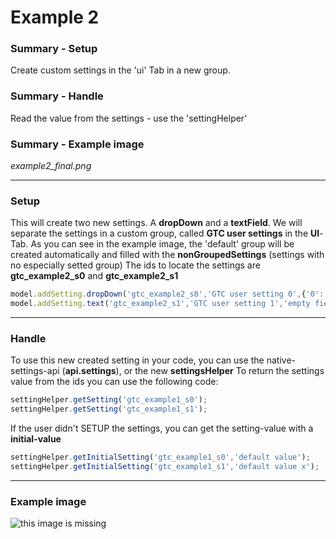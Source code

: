 Example 2
=====================

### Summary - Setup ###
Create custom settings in the 'ui' Tab in a new group.

### Summary - Handle ###
Read the value from the settings - use the 'settingHelper'

### Summary - Example image ###
_example2_final.png_

***************************************************************************************************************************************************
### Setup ###

This will create two new settings. A **dropDown** and a **textField**.
We will separate the settings in a custom group, called **GTC user settings** in the **UI**-Tab.
As you can see in the example image, the 'default' group will be created automatically and filled with the **nonGroupedSettings** (settings with no especially setted group)
The ids to locate the settings are **gtc_example2_s0** and **gtc_example2_s1**

```javascript
model.addSetting.dropDown('gtc_example2_s0','GTC user setting 0',{'0':'OFF','1':'ON'},0,'ui','GTC user settings');
model.addSetting.text('gtc_example2_s1','GTC user setting 1','empty field value','ui','GTC user settings');
```

***************************************************************************************************************************************************
### Handle ###

To use this new created setting in your code, you can use the native-settings-api (**api.settings**), or the new **settingsHelper**
To return the settings value from the ids you can use the following code:

```javascript
settingHelper.getSetting('gtc_example1_s0');
settingHelper.getSetting('gtc_example1_s1');
```

If the user didn't SETUP the settings, you can get the setting-value with a **initial-value**
```javascript
settingHelper.getInitialSetting('gtc_example1_s0','default value');
settingHelper.getInitialSetting('gtc_example1_s1','default value x');
```

***************************************************************************************************************************************************
### Example image ###
![this image is missing](https://github.com/pamods/mods-gtc/blob/master/gtcSettingsManager/examples/example1/example2_final.png "UI settings example 2")
